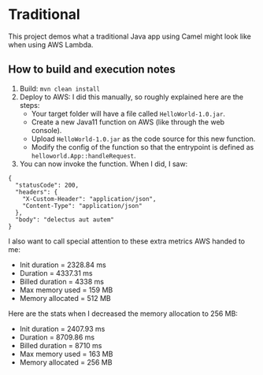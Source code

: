 # Traditional

This project demos what a traditional Java app using Camel might look like when using AWS Lambda.

## How to build and execution notes

1. Build: `mvn clean install`
2. Deploy to AWS: I did this manually, so roughly explained here are the steps:
    - Your target folder will have a file called `HelloWorld-1.0.jar`.
    - Create a new Java11 function on AWS (like through the web console).
    - Upload `HelloWorld-1.0.jar` as the code source for this new function.
    - Modify the config of the function so that the entrypoint is defined as `helloworld.App::handleRequest`.
3. You can now invoke the function. When I did, I saw:
```
{
  "statusCode": 200,
  "headers": {
    "X-Custom-Header": "application/json",
    "Content-Type": "application/json"
  },
  "body": "delectus aut autem"
}
```
I also want to call special attention to these extra metrics AWS handed to me:
* Init duration = 2328.84 ms
* Duration = 4337.31 ms
* Billed duration = 4338 ms
* Max memory used = 159 MB
* Memory allocated = 512 MB

Here are the stats when I decreased the memory allocation to 256 MB:
* Init duration = 2407.93 ms
* Duration = 8709.86 ms
* Billed duration = 8710 ms
* Max memory used = 163 MB
* Memory allocated = 256 MB
